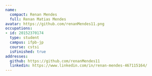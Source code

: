 ```yaml
---
name:
  compact: Renan Mendes
  full: Renan Matias Mendes
avatar: https://github.com/renanMendes11.png
occupations:
- id: 20152370174
  type: student
  campus: ifpb-jp
  course: cstsi
  isFinished: true
addresses:
  github: https://github.com/renanMendes11
  linkedin: https://www.linkedin.com/in/renan-mendes-467115164/
---
```

